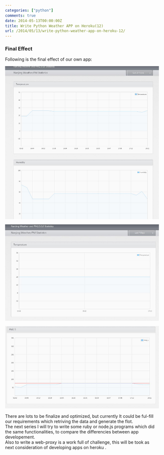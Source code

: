 ```yaml
---
categories: ["python"]
comments: true
date: 2014-05-13T00:00:00Z
title: Write Python Weather APP on Heroku(12)
url: /2014/05/13/write-python-weather-app-on-heroku-12/
---
```


### Final Effect
Following is the final effect of our own app:    

![/images/effect_1.jpg](/images/effect_1.jpg)    


![/images/effect_2.jpg](/images/effect_2.jpg)    


![/images/effect_3.jpg](/images/effect_3.jpg)    

There are lots to be finalize and optimized, but currently It could be ful-fill our requirements which retriving the data and generate the flot.     
The next series I will try to write some ruby or node.js programs which did the same functionalities, to compare the differencies between app developement.     
Also to write a web-proxy is a work full of challenge, this will be took as next consideration of developing apps on heroku .     
